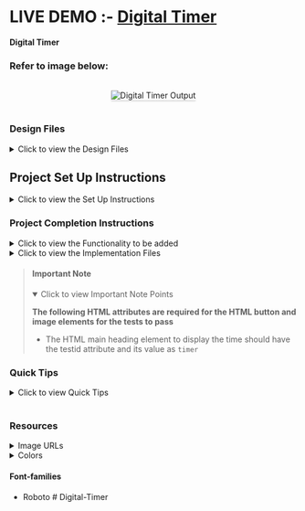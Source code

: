 # LIVE DEMO :- <a href="https://swathi-digital-timer-app.netlify.app/"> Digital Timer</a>

**Digital Timer**

### Refer to image below:

<br/>
<div style="text-align: center;">
    <img src="https://assets.ccbp.in/frontend/content/react-js/digital-timer-output.gif" alt="Digital Timer Output" style="max-width:70%;box-shadow:0 2.8px 2.2px rgba(0, 0, 0, 0.12)" />
</div>
<br/>

### Design Files

<details>
<summary>Click to view the Design Files</summary>

- [Extra Small (Size < 576px), Small (Size >= 576px)](https://assets.ccbp.in/frontend/content/react-js/digital-timer-sm-output.png)
- [Medium (Size >= 768px), Large (Size >= 992px) and Extra Large (Size >= 1200px)](https://assets.ccbp.in/frontend/content/react-js/digital-timer-lg-output.png)

</details>

## Project Set Up Instructions

<details>
<summary>Click to view the Set Up Instructions</summary>

- Download dependencies by running `npm install`
- Start up the app using `npm start`
</details>

### Project Completion Instructions

<details>
<summary>Click to view the Functionality to be added</summary>

#### Add Functionality

The app must have the following functionalities

- When the **Start** button is clicked
  - The **Start** text should change to **Pause** text
  - The **play icon** should be replaced by **pause icon**
  - The **Timer** status should change to **Running**
  - The **Timer** should start running backward from the timer limit value set
  - If the **Timer** has been paused after starting, it should resume from where it was paused
  - Both the **Plus** and **Minus** buttons should be disabled
- When the **Pause** button is clicked
  - The **Pause** text should change to **Start** text
  - The **pause icon** should be replaced by **play icon**
  - The **Timer** should stop running backward
  - The **Timer** status should change to **Paused**
  - Both the **Plus** and **Minus** buttons should be disabled
- When the button with **Plus** is clicked
  - The timer limit value should increase by 1 minute
  - The **Timer** should display time with the increased timer limit value
- When the button with **Minus** is clicked
  - The timer limit value should decrease by 1 minute
  - The **Timer** should display time with the decreased timer limit value
- When the timer limit value is modified by clicking **Plus** or **Minus** button then the clicking on **Start** button should start the Timer with modified value
- When the **Timer** ends (displays **00:00**)
  - The **Pause** text should change to **Start** text
  - The **pause icon** should be replaced by **play icon**
  - The **Timer** should stop running backward
  - The **Timer** status should change to **Paused**
- After completion of **Timer**, when the **Start** button is clicked
  - The **Start** text should change to **Pause** text
  - The **play icon** should be replaced by **pause icon**
  - The **Timer** should start running backward from the current timer limit value.
  - The **Timer** status should change to **Running**
- When the **Reset** button is clicked then
  - The **Pause** text should change to **Start** text
  - The **pause icon** should be replaced by **play icon**
  - The **Timer** should stop running backward
  - The **Timer** status should change to **Paused**
  - Initial **Timer** limit value should be displayed
  - Both the **Plus** and **Minus** buttons should be enabled

</details>

<details>
<summary>Click to view the Implementation Files</summary>

- Your task is to complete the implementation of
  - `src/components/DigitalTimer/index.js`
  - `src/components/DigitalTimer/index.css`

</details>

> #### Important Note
>
> <details open>
> <summary>Click to view Important Note Points</summary>
>
> **The following HTML attributes are required for the HTML button and image elements for the tests to pass**
>
> - The HTML main heading element to display the time should have the testid attribute and its value as `timer`
> </details>

### Quick Tips

<details>
<summary>Click to view Quick Tips</summary>

- You can use the below box-shadow CSS property to apply box-shadow effect to
  the containers,

  ```
    box-shadow: 0px 8px 40px rgba(7, 7, 7, 0.08);

  ```

- The floor() method rounds a number **DOWNWARDS** to the nearest integer, and
  returns the result.
  ```
  console.log(Math.floor(5.95)); // output: 5
  ```
- You can use the `background-position` property to set the starting position of a background image.
  ```
  background-position: center;
  ```

</details>
<br/>

### Resources

<details>
<summary>Image URLs</summary>

#### Images

- [https://assets.ccbp.in/frontend/react-js/digital-timer-elapsed-bg.png](https://assets.ccbp.in/frontend/react-js/digital-timer-elapsed-bg.png)
- [https://assets.ccbp.in/frontend/react-js/play-icon-img.png](https://assets.ccbp.in/frontend/react-js/play-icon-img.png) alt text should be `play icon`
- [https://assets.ccbp.in/frontend/react-js/pause-icon-img.png](https://assets.ccbp.in/frontend/react-js/pause-icon-img.png) alt text should be `pause icon`
- [https://assets.ccbp.in/frontend/react-js/reset-icon-img.png](https://assets.ccbp.in/frontend/react-js/reset-icon-img.png) alt text should be `reset icon`
</details>

<details>
<summary>Colors</summary>

#### Colors

<div style="background-color: #ffffff ; width: 150px; padding: 10px; color: black">Hex: #ffffff</div>
<div style="background-color: #cffcf1 ; width: 150px; padding: 10px; color: black">Hex: #cffcf1</div>
<div style="background-color: #1e293b ; width: 150px; padding: 10px; color: white">Hex: #1e293b</div>
<div style="background-color: #0f172a ; width: 150px; padding: 10px; color: white">Hex: #0f172a</div>
<div style="background-color: #defafe ; width: 150px; padding: 10px; color: black">Hex: #defafe</div>
<div style="background-color: #00d9f5 ; width: 150px; padding: 10px; color: white">Hex: #00d9f5</div>

</details>

#### Font-families

- Roboto
#   D i g i t a l - T i m e r  
 